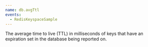 ```yaml
---
name: db.avgTtl
events:
  - RedisKeyspaceSample
---
```


The average time to live (TTL) in milliseconds of keys that have an expiration set in the database being reported on.